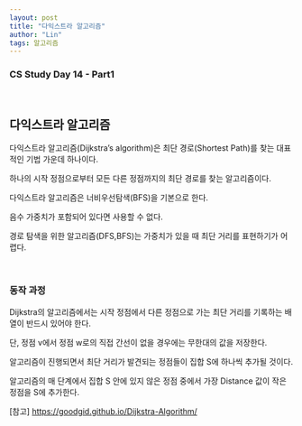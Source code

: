 ```yaml
---
layout: post
title: "다익스트라 알고리즘"
author: "Lin"
tags: 알고리즘
---
```

### CS Study Day 14 - Part1

<br>

## 다익스트라 알고리즘

다익스트라 알고리즘(Dijkstra’s algorithm)은 최단 경로(Shortest Path)를 찾는 대표적인 기법 가운데 하나이다.

하나의 시작 정점으로부터 모든 다른 정점까지의 최단 경로를 찾는 알고리즘이다.

다익스트라 알고리즘은 너비우선탐색(BFS)을 기본으로 한다.

음수 가중치가 포함되어 있다면 사용할 수 없다.

경로 탐색을 위한 알고리즘(DFS,BFS)는 가중치가 있을 때 최단 거리를 표현하기가 어렵다.

<br>

### 동작 과정

Dijkstra의 알고리즘에서는 시작 정점에서 다른 정점으로 가는 최단 거리를 기록하는 배열이 반드시 있어야 한다.

단, 정점 v에서 정점 w로의 직접 간선이 없을 경우에는 무한대의 값을 저장한다.

알고리즘이 진행되면서 최단 거리가 발견되는 정점들이 집합 S에 하나씩 추가될 것이다.

알고리즘의 매 단계에서 집합 S 안에 있지 않은 정점 중에서 가장 Distance 값이 작은 정점을 S에 추가한다.


[참고]
https://goodgid.github.io/Dijkstra-Algorithm/